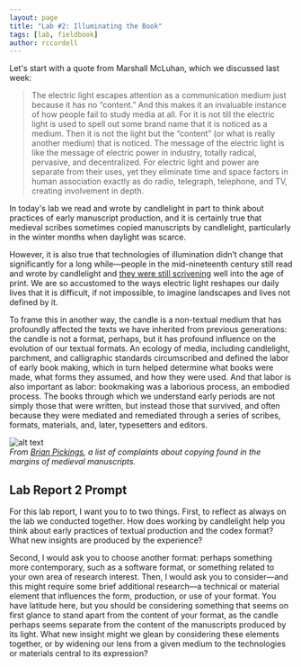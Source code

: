 ```yaml
---
layout: page
title: "Lab #2: Illuminating the Book"
tags: [lab, fieldbook]
author: rccordell
---
```


Let's start with a quote from Marshall McLuhan, which we discussed last week:

> The electric light escapes attention as a communication medium just because it has no “content.” And this makes it an invaluable instance of how people fail to study media at all. For it is not till the electric light is used to spell out some brand name that it is noticed as a medium. Then it is not the light but the “content” (or what is really another medium) that is noticed. The message of the electric light is like the message of electric power in industry, totally radical, pervasive, and decentralized. For electric light and power are separate from their uses, yet they eliminate time and space factors in human association exactly as do radio, telegraph, telephone, and TV, creating involvement in depth.

In today's lab we read and wrote by candlelight in part to think about practices of early manuscript production, and it is certainly true that medieval scribes sometimes copied manuscripts by candlelight, particularly in the winter months when daylight was scarce. 

However, it is also true that technologies of illumination didn’t change that significantly for a long while—people in the mid-nineteenth century still read and wrote by candlelight and [they were still scrivening](http://www.bartleby.com/129/) well into the age of print. We are so accustomed to the ways electric light reshapes our daily lives that it is difficult, if not impossible, to imagine landscapes and lives not defined by it.

To frame this in another way, the candle is a non-textual medium that has profoundly affected the texts we have inherited from previous generations: the candle is not a format, perhaps, but it has profound influence on the evolution of our textual formats. An ecology of media, including candlelight, parchment, and calligraphic standards circumscribed and defined the labor of early book making, which in turn helped determine what books were made, what forms they assumed, and how they were used. And that labor is also important as labor: bookmaking was a laborious process, an embodied process. The books through which we understand early periods are not simply those that were written, but instead those that survived, and often because they were mediated and remediated through a series of scribes, formats, materials, and, later, typesetters and editors.

![alt text](https://i0.wp.com/brainpickings.org/wp-content/uploads/2012/03/marginalized.jpg?zoom=2&w=680 "Notes in medieval manuscripts made by medieval scribes, from Brain Pickings")  
*From [Brian Pickings](https://www.brainpickings.org/2012/03/21/monk-complaints-manuscripts/), a list of complaints about copying found in the margins of medieval manuscripts.*

## Lab Report 2 Prompt

For this lab report, I want you to to two things. First, to reflect as always on the lab we conducted together. How does working by candlelight help you think about early practices of textual production and the codex format? What new insights are produced by the experience? 

Second, I would ask you to choose another format: perhaps something more contemporary, such as a software format, or something related to your own area of research interest. Then, I would ask you to consider—and this might require some brief additional research—a technical or material element that influences the form, production, or use of your format. You have latitude here, but you should be considering something that seems on first glance to stand apart from the content of your format, as the candle perhaps seems separate from the content of the manuscripts produced by its light. What new insight might we glean by considering these elements together, or by widening our lens from a given medium to the technologies or materials central to its expression? 